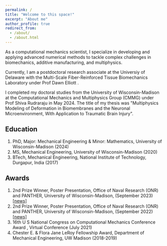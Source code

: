 ```yaml
---
permalink: /
title: "Welcome to this space!"
excerpt: "About me"
author_profile: true
redirect_from: 
  - /about/
  - /about.html
---
```


As a computational mechanics scientist, I specialize in developing and applying advanced numerical methods to tackle complex challenges in biomechanics, additive manufacturing, and multiphysics.

Currently, I am a postdoctoral research associate at the Universiy of Delaware with the Multi-Scale Fiber-Reinforced Tissue Biomechanics Laboratory under Prof Dawn Elliott . 

I completed my doctoral studies from the University of Wisconsin-Madison at the Computational Mechanics and Multiphysics Group (CMMG) under Prof Shiva Rudraraju in May 2024. The title of my thesis was "Multiphysics Modeling of Deformation in Biomembranes and the Neuronal Microenvironment, With Application to Traumatic Brain Injury".    


## Education 

1. PhD, Major: Mechanical Engineering & Minor: Mathematics,  University of Wisconsin-Madison (2024)
2. MS, Mechanical Engineering, University of Wisconsin-Madison (2020)
3. BTech, Mechanical Engineering, National Institute of Technology, Durgapur, India (2017)

## Awards 

1. 2nd Prize Winner, Poster Presentation, Office of Naval Research (ONR) and PANTHER, University of Wisconsin-Madison, (September 2023) [[news]](https://www.panther.engr.wisc.edu/post/panther-workshop-poster-awards-1)
2. 2nd Prize Winner, Poster Presentation, Office of Naval Research (ONR) and PANTHER, University of Wisconsin-Madison, (September 2022) [[news]](https://www.panther.engr.wisc.edu/post/panther-workshop-poster-awards)
3. 16th U S National Congress on Computational Mechanics Conference Award , Virtual Conference (July 2021)
4. Chester E. & Flora Jane LeRoy Fellowship Award, Department of Mechanical Engineering, UW Madison (2018-2019)
 
